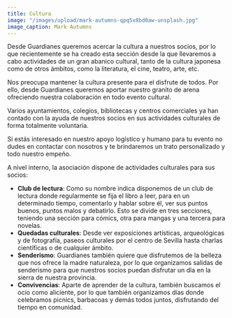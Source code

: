 ```yaml
---
title: Cultura
image: "/images/upload/mark-autumns-qpq5x8bd0aw-unsplash.jpg"
image_caption: Mark Autumns
---
```


Desde Guardianes queremos acercar la cultura a nuestros socios, por lo que recientemente se ha creado esta sección desde la que llevaremos a cabo actividades de un gran abanico cultural, tanto de la cultura japonesa como de otros ámbitos, como la literatura, el cine, teatro, arte, etc.

Nos preocupa mantener la cultura presente para el disfrute de todos. Por ello, desde Guardianes queremos aportar nuestro granito de arena ofreciendo nuestra colaboración en todo evento cultural.

Varios ayuntamientos, colegios, bibliotecas y centros comerciales ya han contado con la ayuda de nuestros socios en sus actividades culturales de forma totalmente voluntaria. 

Si estás interesado en nuestro apoyo logístico y humano para tu evento no dudes en contactar con nosotros y te brindaremos un trato personalizado y todo nuestro empeño.

A nivel interno, la asociación dispone de actividades culturales para sus socios:

* **Club de lectura**: Como su nombre indica disponemos de un club de lectura donde regularmente se fija el libro a leer, para en un determinado tiempo, comentarlo y hablar sobre él, ver sus puntos buenos, puntos malos y debatirlo. Esto se divide en tres secciones, teniendo una sección para cómics, otra para mangas y una tercera para novelas.
* **Quedadas culturales**: Desde ver exposiciones artísticas, arqueológicas y de fotografía, paseos culturales por el centro de Sevilla hasta charlas científicas o de cualquier ámbito. 
* **Senderismo**: Guardianes también quiere que disfrutemos de la belleza que nos ofrece la madre naturaleza, por lo que organizamos salidas de senderismo para que nuestros socios puedan disfrutar un día en la sierra de nuestra provincia.
* **Convivencias**: Aparte de aprender de la cultura, también buscamos el ocio como aliciente, por lo que también organizamos días donde celebramos picnics, barbacoas y demás todos juntos, disfrutando del tiempo en comunidad.